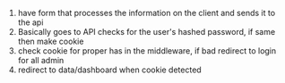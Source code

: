 1. have form that processes the information on the client and sends it to the api
2. Basically goes to API checks for the user's hashed password, if same then make cookie
3. check cookie for proper has in the middleware, if bad redirect to login for all admin
4. redirect to data/dashboard when cookie detected
